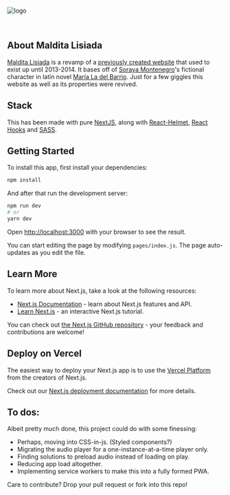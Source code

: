![logo](https://user-images.githubusercontent.com/140903/167241188-c04607b5-4706-40c6-8a01-c9f41302cdb2.png)

<br />

## About Maldita Lisiada

[Maldita Lisiada](https://maldita-lisiada.vercel.app) is a revamp of a [previously created website](https://web.archive.org/web/20120815000000*/malditalisiada.com.ar) that used to exist up until 2013-2014. It bases off of [Soraya Montenegro](https://en.wikipedia.org/wiki/Soraya_Montenegro)'s fictional character in latin novel [María La del Barrio](https://en.wikipedia.org/wiki/Mar%C3%ADa_la_del_Barrio). Just for a few giggles this website as well as its properties were revived.

## Stack

This has been made with pure [NextJS](https://nextjs.org), along with [React-Helmet](https://www.npmjs.com/package/react-helmet), [React Hooks](https://reactjs.org/docs/hooks-intro.html) and [SASS]().

## Getting Started

To install this app, first install your dependencies:

```bash
npm install
```

And after that run the development server:

```bash
npm run dev
# or
yarn dev
```

Open [http://localhost:3000](http://localhost:3000) with your browser to see the result.

You can start editing the page by modifying `pages/index.js`. The page auto-updates as you edit the file.

## Learn More

To learn more about Next.js, take a look at the following resources:

- [Next.js Documentation](https://nextjs.org/docs) - learn about Next.js features and API.
- [Learn Next.js](https://nextjs.org/learn) - an interactive Next.js tutorial.

You can check out [the Next.js GitHub repository](https://github.com/vercel/next.js/) - your feedback and contributions are welcome!

## Deploy on Vercel

The easiest way to deploy your Next.js app is to use the [Vercel Platform](https://vercel.com/new?utm_medium=default-template&filter=next.js&utm_source=create-next-app&utm_campaign=create-next-app-readme) from the creators of Next.js.

Check out our [Next.js deployment documentation](https://nextjs.org/docs/deployment) for more details.

## To dos: 

Albeit pretty much done, this project could do with some finessing:

* Perhaps, moving into CSS-in-js. (Styled components?)
* Migrating the audio player for a one-instance-at-a-time player only.
* Finding solutions to preload audio instead of loading on play.
* Reducing app load altogether.
* Implementing service workers to make this into a fully formed PWA.

Care to contribute? Drop your pull request or fork into this repo!
